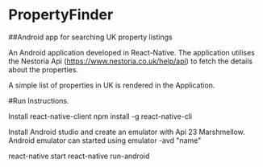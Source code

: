 # PropertyFinder
##Android app for searching UK property listings

An Android application developed in React-Native. The application utilises the Nestoria Api (https://www.nestoria.co.uk/help/api) to fetch the details about the properties.

A simple list of properties in UK is rendered in the Application.

#Run Instructions.

Install react-native-client
npm install -g react-native-cli

Install Android studio and create an emulator with Api 23 Marshmellow.
Android emulator can started using
emulator -avd "name"

react-native start
react-native run-android


